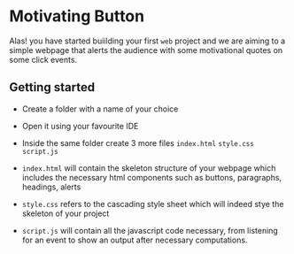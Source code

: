 # Motivating Button

Alas! you have started buiilding your first `web` project and we are aiming to a simple webpage that alerts the audience with some motivational quotes on some click events.

## Getting started

- Create a folder with a name of your choice
- Open it using your favourite IDE
- Inside the same folder create 3 more files `index.html` `style.css` `script.js`

- `index.html` will contain the skeleton structure of your webpage which includes the necessary html components such as buttons, paragraphs, headings, alerts

- `style.css` refers to the cascading style sheet which will indeed stye the skeleton of your project

- `script.js` will contain all the javascript code necessary, from listening for an event to show an output after necessary computations.

